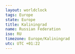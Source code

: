 ```yaml
---
layout: worldclock
tags: Europe
state: Europe
title: Kaliningrad
name: Russian Federation
iso: RU
timezone: Europe/Kaliningrad
utc: UTC +01:22
---
```



